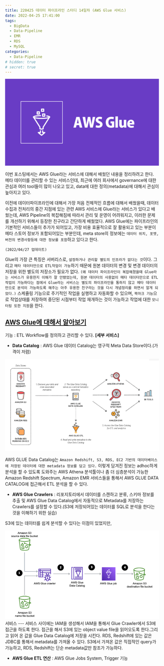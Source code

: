 ```yaml
---
title: 220425 데이터 파이프라인 스터디 14일차 (AWS Glue 서비스)
date: 2022-04-25 17:41:00
tags:
  - BigData
  - Data-Pipeline
  - EMR
  - RDS
  - MySQL
categories:
  - Data-Pipeline
# hidden: true
# secret: true
---
```


<div align="center">
  <img src="/images/post_images/220425_aws_glue.webp" alt="AWS Glue">
</div>

이번 포스팅에서는 AWS Glue라는 서비스에 대해서 배웠던 내용을 정리하려고 한다. 메타 데이터를 관리할 수 있는 서비스인데, 최근에 여러 회사에서 governance에 대한 관심과 여러 tool들이 많이 나오고 있고, data에 대한 정의(metadata)에 대해서 관심이 높아지고 있다.

이전에 데이터파이프라인에 대해서 가장 처음 전체적인 흐름에 대해서 배웠을때, 데이터 수집과 전처리의 중간 지점에 있는 관련 AWS 서비스에 Glue라는 서비스가 있다고 배웠는데, AWS Pipeline의 복잡해짐에 따라서 관리 및 운영이 어려워지고, 이러한 문제를 개선하기 위해서 등장한 친구라고 간단하게 배웠었다.
AWS Glue에는 파이프라인의 기본적인 서비스들이 추가가 되어있고, 가장 비용 효율적으로 잘 활용되고 있는 부분이 메타 스토어 정보가 포함되어있는 부분인데, meta store의 정보에는 `데이터 위치, 포멧, 버전의 변경사항등에 대한 정보를 포함`하고 있다고 한다.

`(2022/04/27 업데이트)`

Glue의 가장 큰 특징은 서버리스로, `설정하거나 관리할 별도의 인프라가 없다는 것`이다. 그리고 `메타 데이터만으로 ETL작업이 가능`하기 때문에 원본 데이터의 변경 및 변경 데이터의 저장을 위한 별도의 저장소가 필요가 없다.
`(왜 데이터 파이프라인이 복잡해졌을때 Glue라는 서비스가 유용한지 이해가 잘 안됐었는데, 원본 데이터의 사용없이 메타 데이터만으로 ETL작업이 가능하다는 점에서 Glue라는 서비스는 별도의 파이프라인을 통하지 않고 메타 데이터만으로 분석이 가능하도록 해주는 아주 유용한 친구라는 것을 다시 개념정리를 하면서 알게 되었다.)`
스케쥴링 기능으로 주기적인 작업을 실행하고 자동화할 수 있으며, `북마크 기능`으로 작업상태를 저장하여 중단된 시점부터 작업 재개하는 것이 가능하고 작업에 대한 `모니터링 또한 지원`을 한다.

<!-- more -->

## <ins><b>AWS Glue에 대해서 알아보기</b></ins>

기능 : ETL Workflow를 정의하고 관리할 수 있다.
**[세부 서비스]**

- **Data Catalog** : AWS Glue 데이터 Catalog는 영구적 Meta Data Store이다.(가격이 저렴)

<div align="center">
  <img src="/images/post_images/220425_aws_glue_data_catalog.png" alt="AWS Glue Data Catalog">
</div>

AWS GLUE Data Catalog는 `Amazon Redshift, S3, RDS, EC2 기반의 데이터베이스에 저장된 데이터에 대한 metadata 정보를 담고 있다.`
이렇게 담겨진 정보는 adhoc하게 분석을 할 수 있도록 도와주는 AWS Athena 분석툴이나 좀 더 심층분석이 가능한 Amazon Redshift Spectrum, Amazon EMR 서비스들을 통해서 AWS GLUE DATA CATALOG에 접근해서 ETL 분석을 할 수 있다.

- **AWS Glue Crawlers** : 리포지토리에서 데이터를 스캔하고 분류, 스키마 정보를 추출 및 AWS Glue Data Catalog에서 자동적으로 Metadata를 저장하는 Crawlers를 설정할 수 있다.(S3에 저장되어있는 데이터를 SQL로 분석을 한다는 것을 이해하기 위한 실습)

S3에 있는 데이터를 쉽게 분석할 수 있다는 이점이 있었지만,

<div align="center">
  <img src="/images/post_images/220425_aws_glue_crawlers.png" alt="AWS Glue Data Crawlers">
</div>
서비스 --- 서비스 사이에는 IAM을 생성해서 IAM을 통해서 Glue Crawler에서 S3에 접근을 하도록 한다. 접근을 해서 S3에 있는 object value file을 읽어오도록 한다.그리고 읽어 온 값을 Glue Data Catalog에 저장을 시킨다. 
RDS, Redshift에 있는 값은 JDBC를 통해서 metadata를 가져올 수 있다. 
S3에서 가져온 값은 직접적인 query가 가능하고, RDS, Redshift는 단순 metadata값만 참조가 가능하다.

- **AWS Glue ETL 연산** : AWS Glue Jobs System, Trigger 기능
